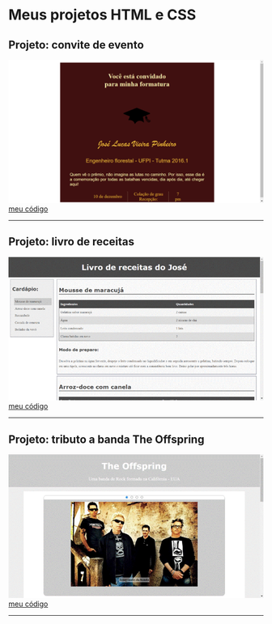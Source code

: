 <h1>Meus projetos HTML e CSS</h1>

<h2>Projeto: convite de evento</h2>
<img src="https://github.com/jlvp000/bau-projetos/blob/main/HTMl-CSS/1-projeto-convite/IMG/projeto-convite.png">
<a href="https://github.com/jlvp000/bau-projetos/tree/main/HTMl-CSS/1-projeto-convite">meu código</a>
<hr />

<h2>Projeto: livro de receitas</h2>
<img src="https://github.com/jlvp000/bau-projetos/blob/main/HTMl-CSS/2-projeto-livro-de-receitas/IMG/gif-projeto-livro-de-receitas.gif">
<a href="https://github.com/jlvp000/bau-projetos/tree/main/HTMl-CSS/2-projeto-livro-de-receitas">meu código</a>
<hr />

<h2>Projeto: tributo a banda The Offspring</h2>
<img src="https://github.com/jlvp000/bau-projetos/blob/main/HTMl-CSS/3-projeto-tributo/IMG/gif-projeto-tributo.gif">
<a href="https://github.com/jlvp000/bau-projetos/tree/main/HTMl-CSS/3-projeto-tributo">meu código</a>
<hr />
